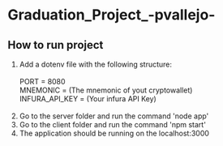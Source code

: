 # Graduation_Project_-pvallejo-
## How to run project
1. Add a dotenv file with the following structure:<br /><br />
PORT = 8080<br />
MNEMONIC = (The mnemonic of yout cryptowallet)<br />
INFURA_API_KEY = (Your infura API Key)<br /><br />
2. Go to the server folder and run the command 'node app'
3. Go to the client folder and run the command 'npm start'
4. The application should be running on the localhost:3000
